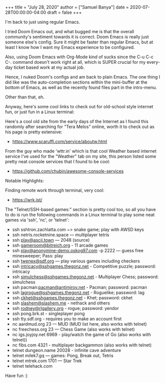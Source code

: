 +++
title = "July 28, 2020"
author = ["Samuel Banya"]
date = 2020-07-28T00:00:00-04:00
draft = false
+++

I'm back to just using regular Emacs.

I tried Doom Emacs out, and what bugged me is that the overall community's sentiment towards it
is correct. Doom Emacs is really just someone else's config. Sure it might be faster than regular
Emacs, but at least I know how I want my Emacs experience to be configured.

Also, using Doom Emacs with Org-Mode kind of sucks since the C-u C-c C-. command doesn't work right
at all, which is SUPER crucial for my every-day ticket based work at my actual job.

Hence, I nuked Doom's configs and am back to plain Emacs. The one thing I did like was the auto-completion
sections within the mini-buffer at the bottom of Emacs, as well as the recently found files part in the
intro-menu.

Other than that, eh.

Anyway, here's some cool links to check out for old-school style internet fun, or just fun in a Linux terminal:

Here's a cool old site from the early days of the Internet as I found this randomly after searching for "Tera Melos" online, worth it to check out
as his page is pretty extensive:

-   <https://www.scaruffi.com/service/aboutw.html>

From the guy who made 'wttr.in' which is that cool Weather based internet service I've used for the "Weather" tab
on my site, this person listed some pretty neat console services that I found to be cool:

-   <https://github.com/chubin/awesome-console-services>

Notable Highlights:

Finding remote work through terminal, very cool:

-   <https://wrk.ist/>

The "Telnet/SSH-based games:" section is pretty cool too, so all you have to do is run the following commands
in a Linux terminal to play some neat games via 'ssh', 'nc', or 'telnet':

-   ssh sshtron.zachlatta.com ~&gt; snake game; play with AWSD keys
-   ssh netris.rocketnine.space — multiplayer tetris
-   ssh play@ascii.town — 2048 (source)
-   ssh gameroom@bitreich.org - 11 arcade games
-   ssh play@anonymine-demo.oskog97.com -p 2222 — guess free minesweeper; Pass: play
-   ssh twenex@sdf.org — play various games including checkers
-   ssh intricacy@sshgames.thegonz.net - Competitive puzzle; password: intricacy
-   ssh simulchess@sshgames.thegonz.net - Multiplayer Chess; password: simulchess
-   ssh pacman:pacman@antimirov.net - Pacman; password: pacman
-   ssh lagrogue@sshgames.thegonz.net - Roguelike; password: lag
-   ssh ckhet@sshgames.thegonz.net - Khet; password: ckhet
-   ssh slashem@slashem.me - nethack and others
-   ssh rodney@rlgallery.org - rogue; password: yendor
-   ssh pong.brk.st - singleplayer pong
-   ssh tty.sdf.org - requires you to make an account first
-   nc aardmud.org 23 — MUD (MUD list here, also works with telnet)
-   nc freechess.org 23 — Chess Game (also works with telnet)
-   nc igs.joyjoy.net 6969 - play/watch the game of Go (also works with telnet))
-   nc fibs.com 4321 - multiplayer backgammon (also works with telnet)
-   telnet dungeon.name 20028 - infinite cave adventure
-   telnet milek7.gq — games: Pong, Break out, Tetris
-   telnet mtrek.com 1701 — Star Trek
-   telnet telehack.com

Have fun :)